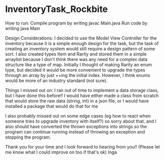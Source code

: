 # InventoryTask_Rockbite
 
How to run: 
Compile program by writing javac Main.java
Run code by writing java Main

Design Considerations:
I decided to use the Model View Controller for the inventory because it is a simple enough design for the task, but the task of creating an inventory  system would still require a design pattern of some sort. 
I also created types Item and Rarity and stored them in a simple arraylist because I don't think there was any need for a complex data structure like a type of map.
Initially I thought of making Rarity an enum type, but decided it would be more convenient to upgrade the types through an array by just ++ing the initial index. However, I think enums would be more of an industry standard (not sure).

Things I missed out on: 
I ran out of time to implement a data storage class, but I have done this before!!
I would have either made a class from scratch that would store the raw data (string, int) in a json file, or I would have installed a package that would do that for me

I also probably missed out on some edge cases (eg how to react when someone tries to upgrade inventory with itself?) so sorry about that, and I also should have converted the thrown exceptions into strings so the program can continue running instead of throwing an exception and stopping the program.

Thank you for your time and I look forward to hearing from you!!
(Please let me know what I could improve on too if that's ok)
Inga

